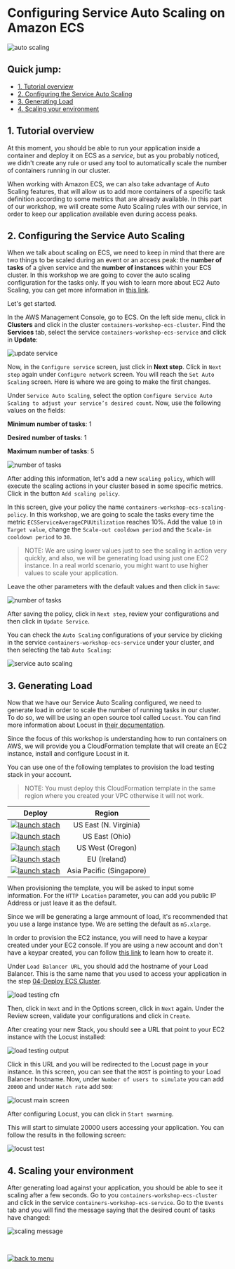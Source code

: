# Configuring Service Auto Scaling on Amazon ECS

![auto scaling](/06-AutoScaling/images/auto_scaling.png)

## Quick jump:

* [1. Tutorial overview](/06-AutoScaling#1-tutorial-overview)
* [2. Configuring the Service Auto Scaling](/06-AutoScaling#2-configuring-the-service-auto-scaling)
* [3. Generating Load](/06-AutoScaling#3-generating-load)
* [4. Scaling your environment](/06-AutoScaling#4-scaling-your-environment)

## 1. Tutorial overview

At this moment, you should be able to run your application inside a container and deploy it on ECS as a *service*, but as you probably noticed, we didn't create any rule or used any tool to automatically scale the number of containers running in our cluster.

When working with Amazon ECS, we can also take advantage of Auto Scaling features, that will allow us to add more containers of a specific task definition according to some metrics that are already available. In this part of our workshop, we will create some Auto Scaling rules with our service, in order to keep our application available even during access peaks.

## 2. Configuring the Service Auto Scaling

When we talk about scaling on ECS, we need to keep in mind that there are two things to be scaled during an event or an access peak: the **number of tasks** of a given service and the **number of instances** within your ECS cluster. In this workshop we are going to cover the auto scaling configuration for the tasks only. If you wish to learn more about EC2 Auto Scaling, you can get more information in [this link](https://aws.amazon.com/pt/autoscaling/).

Let's get started.

In the AWS Management Console, go to ECS. On the left side menu, click in **Clusters** and click in the cluster `containers-workshop-ecs-cluster`. Find the **Services** tab, select the service `containers-workshop-ecs-service` and click in **Update**:

![update service](/06-AutoScaling/images/update_service.png)

Now, in the `Configure service` screen, just click in **Next step**. Click in `Next step` again under `Configure network` screen. You will reach the `Set Auto Scaling` screen. Here is where we are going to make the first changes.

Under `Service Auto Scaling`, select the option `Configure Service Auto Scaling to adjust your service’s desired count`. Now, use the following values on the fields:

**Minimum number of tasks**: 1

**Desired number of tasks**: 1

**Maximum number of tasks**: 5

![number of tasks](/06-AutoScaling/images/number_of_tasks.png)

After adding this information, let's add a new `scaling policy`, which will execute the scaling actions in your cluster based in some specific metrics. Click in the button `Add scaling policy`.

In this screen, give your policy the name `containers-workshop-ecs-scaling-policy`. In this workshop, we are going to scale the tasks every time the metric `ECSServiceAverageCPUUtilization` reaches 10%. Add the value `10` in `Target value`, change the `Scale-out cooldown period` and the `Scale-in cooldown period` to `30`.

>NOTE: We are using lower values just to see the scaling in action very quickly, and also, we will be generating load using just one EC2 instance. In a real world scenario, you might want to use higher values to scale your application.

Leave the other parameters with the default values and then click in `Save`:

![number of tasks](/06-AutoScaling/images/ecs_scaling_policy.png)

After saving the policy, click in `Next step`, review your configurations and then click in `Update Service`.

You can check the `Auto Scaling` configurations of your service by clicking in the service `containers-workshop-ecs-service` under your cluster, and then selecting the tab `Auto Scaling`:

![service auto scaling](/06-AutoScaling/images/service_auto_scaling.png)

## 3. Generating Load

Now that we have our Service Auto Scaling configured, we need to generate load in order to scale the number of running tasks in our cluster. To do so, we will be using an open source tool called `Locust`. You can find more information about Locust in [their documentation](https://docs.locust.io/en/stable/).

Since the focus of this workshop is understanding how to run containers on AWS, we will provide you a CloudFormation template that will create an EC2 instance, install and configure Locust in it.

You can use one of the following templates to provision the load testing stack in your account.  

>NOTE: You must deploy this CloudFormation template in the same region where you created your VPC otherwise it will not work.

|Deploy | Region |
|:---:|:---:|
|[![launch stach](/01-EnvironmentSetup/images/launch_stack_button.png)][us-east-1-load-testing] | US East (N. Virginia)|
|[![launch stach](/01-EnvironmentSetup/images/launch_stack_button.png)][us-east-2-load-testing] | US East (Ohio)|
|[![launch stach](/01-EnvironmentSetup/images/launch_stack_button.png)][us-west-2-load-testing] | US West (Oregon)|
|[![launch stach](/01-EnvironmentSetup/images/launch_stack_button.png)][eu-west-1-load-testing] | EU (Ireland)|
|[![launch stach](/01-EnvironmentSetup/images/launch_stack_button.png)][ap-southeast-1-load-testing] | Asia Pacific (Singapore)|


When provisioning the template, you will be asked to input some information. For the `HTTP Location` parameter, you can add you public IP Address or just leave it as the default.

Since we will be generating a large ammount of load, it's recommended that you use a large instance type. We are setting the default as `m5.xlarge`.

In order to provision the EC2 instance, you will need to have a keypar created under your EC2 console. If you are using a new account and don't have a keypar created, you can follow [this link](https://docs.aws.amazon.com/AWSEC2/latest/UserGuide/ec2-key-pairs.html#having-ec2-create-your-key-pair) to learn how to create it.

Under `Load Balancer URL`, you should add the hostname of your Load Balancer. This is the same name that you used to access your application in the step [04-Deploy ECS Cluster](/04-DeployEcsCluster#6-testing-our-service-deployments-from-the-console-and-the-alb).

![load testing cfn](/06-AutoScaling/images/load_test_cfn.png)

Then, click in `Next` and in the Options screen, click in `Next` again. Under the Review screen, validate your configurations and click in `Create`.

After creating your new Stack, you should see a URL that point to your EC2 instance with the Locust installed:

![load testing output](/06-AutoScaling/images/load_test_output.png)

Click in this URL and you will be redirected to the Locust page in your instance. In this screen, you can see that the `HOST` is pointing to your Load Balancer hostname. Now, under `Number of users to simulate` you can add `20000` and under `Hatch rate` add `500`:

![locust main screen](/06-AutoScaling/images/locust_main_screen.png)

After configuring Locust, you can click in `Start swarming`.

This will start to simulate 20000 users accessing your application. You can follow the results in the following screen:

![locust test](/06-AutoScaling/images/locust_test.png)

## 4. Scaling your environment

After generating load against your application, you should be able to see it scaling after a few seconds. Go to you `containers-workshop-ecs-cluster` and click in the service `containers-workshop-ecs-service`. Go to the `Events` tab and you will find the message saying that the desired count of tasks have changed:

![scaling message](/06-AutoScaling/images/scaling_message.png)

<br>

[![back to menu](/images/back_to_menu.png)][back-to-menu]

[back-to-menu]: https://github.com/bemer/containers-on-aws-workshop


[us-east-1-load-testing]: https://console.aws.amazon.com/cloudformation/home?region=us-east-1#/stacks/new?stackName=containers-workshop-load-testing&templateURL=https://raphael-bucket-s3.s3-sa-east-1.amazonaws.com/workshop-containers/load_test_instance.json
[us-east-2-load-testing]: https://console.aws.amazon.com/cloudformation/home?region=us-east-2#/stacks/new?stackName=containers-workshop-load-testing&templateURL=https://raphael-bucket-s3.s3-sa-east-1.amazonaws.com/workshop-containers/load_test_instance.json
[us-west-2-load-testing]: https://console.aws.amazon.com/cloudformation/home?region=us-west-2#/stacks/new?stackName=containers-workshop-load-testing&templateURL=https://raphael-bucket-s3.s3-sa-east-1.amazonaws.com/workshop-containers/load_test_instance.json
[eu-west-1-load-testing]: https://console.aws.amazon.com/cloudformation/home?region=eu-west-1#/stacks/new?stackName=containers-workshop-load-testing&templateURL=https://raphael-bucket-s3.s3-sa-east-1.amazonaws.com/workshop-containers/load_test_instance.json
[ap-southeast-1-load-testing]: https://console.aws.amazon.com/cloudformation/home?region=ap-southeast-1#/stacks/new?stackName=containers-workshop-load-testing&templateURL=https://raphael-bucket-s3.s3-sa-east-1.amazonaws.com/workshop-containers/load_test_instance.json
